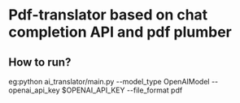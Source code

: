 # Pdf-translator based on chat completion API and pdf plumber
## How to run?
eg:python ai_translator/main.py --model_type OpenAIModel --openai_api_key $OPENAI_API_KEY --file_format pdf
